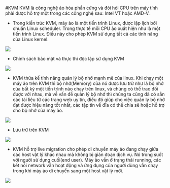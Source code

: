 #KVM
KVM là công nghệ ảo hóa phần cứng và đòi hỏi CPU trên máy tính phải được hỗ trợ một trong các công nghệ sau: Intel VT hoặc AMD-V.

* Trong kiến trúc KVM, máy ảo là một tiến trình Linux, được lập lịch bởi chuẩn Linux scheduler. Trong thực tế mỗi CPU ảo xuất hiện như là một tiến trình Linux. Điều này cho phép KVM sử dụng tất cả các tính năng của Linux kernel.

![](https://lh3.googleusercontent.com/0ViyDYBAxr5Q0ZZZ8bZphK4CX3oCYUzDCiMV4RwTfpK8d-ELmoJZv3avEEVZ1vtOQgiArZE3Xnd47waf3kdLAJQOuNZbBB4tO8MW4OB5HL9B9NEVIbw0M3Vqjk1W8aWNUgwnjq76fl4)

* Chính sách bảo mật và thực thi độc lập sử dụng KVM

![](https://lh5.googleusercontent.com/y9Fqpw95n-XA5TIb1m5ADeRwOpMbGVJzyH7_awf4TTgBHTJ4i-0uSJnxjZMaGGyWBfc4iuBc3nk3uGK8z1932cwhMjLPpOJbeekSnmUGZnQSIj869d-8B6hxXSPQTZISJEWvZuNthLQ)

* KVM thừa kế tính năng quản lý bộ nhớ mạnh mẽ của linux. Khi chạy một máy ảo trên KVM thì bộ nhớ(Memory) của nó được lưu trữ như là bộ nhớ của bất kỳ một tiến trình nào chạy trên linux, và chúng có thể trao đổi được với nhau, mà về vấn đề quản lý bộ nhớ thì chúng ta cũng đã có sẵn các tài liệu từ các trang web uy tín, điều đó giúp cho việc quản lý bộ nhớ đạt được hiệu năng tốt nhất, các tập tin về đĩa có thể chia sẽ hoặc hỗ trợ cho bộ nhớ của máy ảo.

![](https://lh5.googleusercontent.com/t7ioB4cXpSUQWAssd20q6sX0iltnEodeyUoWtdsIULpVIiTpZQgk-4CuisOToE-Vugbvs7PdId8fINNFhEqMBono1fK3TwDzp_8wzfNjnL5Xyx7w0xSSN7RI2gDm9SLfD8hHqjKcyQ4)

* Lưu trữ trên KVM

![](https://lh4.googleusercontent.com/KgD-dRGdW50_inhyWJBuY3RwdUEIKWa2zUoiKlYf8vrUUhkcXJD0DoTH6enPWdpglDuxMHrTCWoQik_zbZQ1zYVK_TZG2eUXR5BtFvlqe3BcATchYa3YVeLcgsUwPi6f3pwiCYKV5oM)

* KVM hỗ trợ live migration cho phép di chuyển máy ảo đang chạy giữa các host vật lý khác nhau mà không bị gián đoạn dịch vụ. Nó trong suốt với người sử dụng cuối(end user). Máy ảo vẫn ở trạng thái running, các kết nối network vẫn hoạt động và ứng dụng của người dùng vẫn chạy trong khi máy ảo di chuyển sang một host vật lý mới.

![](https://lh3.googleusercontent.com/VaM2L6XyiM6BqGcs949pwyUVC-9yDocHYm5gZa8rgERRsqcTs_APfdEs6EJWaGoinREzoi2Kq6yI0Jd6GBMtsqO3umNyM727Gug_-M1CDxNidJdjodz0HV_ZCJmKUjz-UvsWaO7r1lM)
